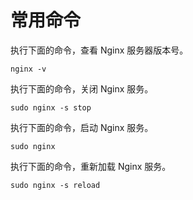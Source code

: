 # 常用命令

执行下面的命令，查看 Nginx 服务器版本号。

```
nginx -v
```

执行下面的命令，关闭 Nginx 服务。

```
sudo nginx -s stop
```

执行下面的命令，启动 Nginx 服务。

```
sudo nginx
```

执行下面的命令，重新加载 Nginx 服务。

```
sudo nginx -s reload
```

